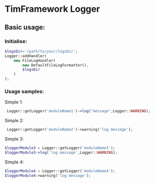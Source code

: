 # TimFramework Logger

## Basic usage:
### Initialise:
```php
$logsDir='/path/to/your/logsDir';
Logger::addHandler(
    new FileLogHandler(
        new DefaultFileLogFormatter(),
        $logsDir
    )
);
```

### Usage samples:
Simple 1:
```php
 Logger::getLogger('moduleName1')->log("message",Logger::WARNING);
 ```
Simple 2:
```php
 Logger::getLogger('moduleName2')->warning('log message');
 ```
Simple 3:
```php
$loggerModule3 = Logger::getLogger('moduleName3');
$loggerModule3->log('log message',Logger::WARNING);
 ```
Simple 4:
```php
$loggerModule4 = Logger::getLogger('moduleName4');
$loggerModule4->warning('log message');
```